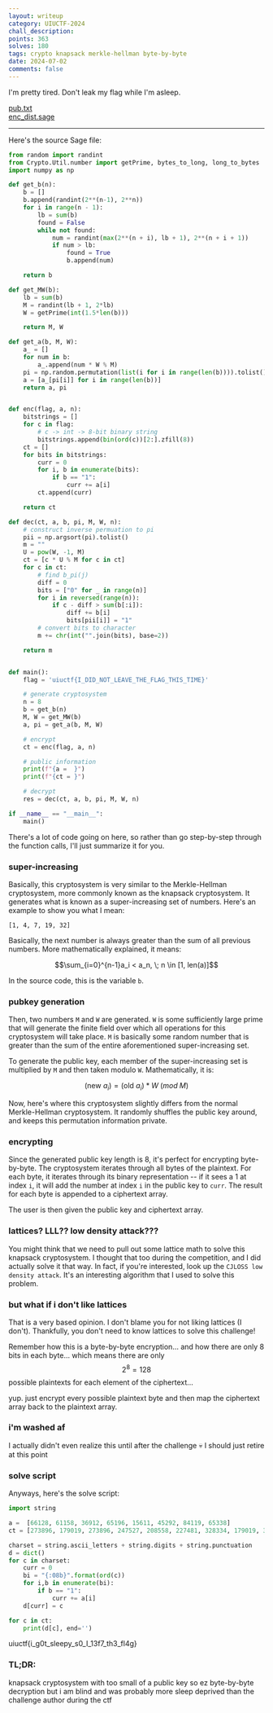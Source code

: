 ```yaml
---
layout: writeup
category: UIUCTF-2024
chall_description:
points: 363
solves: 180
tags: crypto knapsack merkle-hellman byte-by-byte
date: 2024-07-02
comments: false
---
```


<script
  src="https://cdn.mathjax.org/mathjax/latest/MathJax.js?config=TeX-AMS-MML_HTMLorMML"
  type="text/javascript">
</script>

I'm pretty tired. Don't leak my flag while I'm asleep.

[pub.txt](https://github.com/Nightxade/ctf-writeups/tree/master/assets/CTFs/UIUCTF-2024/nap-pub.txt)  
[enc_dist.sage](https://github.com/Nightxade/ctf-writeups/tree/master/assets/CTFs/UIUCTF-2024/nap-enc_dist.sage)  

---

Here's the source Sage file:  

```py
from random import randint
from Crypto.Util.number import getPrime, bytes_to_long, long_to_bytes
import numpy as np

def get_b(n):
    b = []
    b.append(randint(2**(n-1), 2**n))
    for i in range(n - 1):
        lb = sum(b)
        found = False
        while not found:
            num = randint(max(2**(n + i), lb + 1), 2**(n + i + 1))
            if num > lb:
                found = True
                b.append(num)

    return b

def get_MW(b):
    lb = sum(b)
    M = randint(lb + 1, 2*lb)
    W = getPrime(int(1.5*len(b)))

    return M, W

def get_a(b, M, W):
    a_ = []
    for num in b:
        a_.append(num * W % M)
    pi = np.random.permutation(list(i for i in range(len(b)))).tolist()
    a = [a_[pi[i]] for i in range(len(b))]
    return a, pi


def enc(flag, a, n):
    bitstrings = []
    for c in flag:
        # c -> int -> 8-bit binary string
        bitstrings.append(bin(ord(c))[2:].zfill(8))
    ct = []
    for bits in bitstrings:
        curr = 0
        for i, b in enumerate(bits):
            if b == "1":
                curr += a[i]
        ct.append(curr)

    return ct

def dec(ct, a, b, pi, M, W, n):
    # construct inverse permuation to pi
    pii = np.argsort(pi).tolist()
    m = ""
    U = pow(W, -1, M)
    ct = [c * U % M for c in ct]
    for c in ct:
        # find b_pi(j)
        diff = 0
        bits = ["0" for _ in range(n)]
        for i in reversed(range(n)):
            if c - diff > sum(b[:i]):
                diff += b[i]
                bits[pii[i]] = "1"
        # convert bits to character
        m += chr(int("".join(bits), base=2))

    return m


def main():
    flag = 'uiuctf{I_DID_NOT_LEAVE_THE_FLAG_THIS_TIME}'

    # generate cryptosystem
    n = 8
    b = get_b(n)
    M, W = get_MW(b)
    a, pi = get_a(b, M, W)

    # encrypt
    ct = enc(flag, a, n)

    # public information
    print(f"{a =  }")
    print(f"{ct = }")

    # decrypt
    res = dec(ct, a, b, pi, M, W, n)

if __name__ == "__main__":
    main()

```

There's a lot of code going on here, so rather than go step-by-step through the function calls, I'll just summarize it for you.  

### super-increasing  

Basically, this cryptosystem is very similar to the Merkle-Hellman cryptosystem, more commonly known as the knapsack cryptosystem. It generates what is known as a super-increasing set of numbers. Here's an example to show you what I mean:  

`[1, 4, 7, 19, 32]`  

Basically, the next number is always greater than the sum of all previous numbers. More mathematically explained, it means:  

$$\sum_{i=0}^{n-1}a_i < a_n, \; n \in [1, len(a)]$$  

In the source code, this is the variable `b`.  

### pubkey generation

Then, two numbers `M` and `W` are generated. `W` is some sufficiently large prime that will generate the finite field over which all operations for this cryptosystem will take place.  `M` is basically some random number that is greater than the sum of the entire aforementioned super-increasing set.  

To generate the public key, each member of the super-increasing set is multiplied by `M` and then taken modulo `W`. Mathematically, it is:  

$$(\text{new } a_i) = (\text{old } a_i) * W \; (mod \; M)$$  

Now, here's where this cryptosystem slightly differs from the normal Merkle-Hellman cryptosystem.  It randomly shuffles the public key around, and keeps this permutation information private.  

### encrypting

Since the generated public key length is 8, it's perfect for encrypting byte-by-byte. The cryptosystem iterates through all bytes of the plaintext. For each byte, it iterates through its binary representation -- if it sees a 1 at index `i`, it will add the number at index `i` in the public key to `curr`. The result for each byte is appended to a ciphertext array.  

The user is then given the public key and ciphertext array.  

### lattices? LLL?? low density attack???  

You might think that we need to pull out some lattice math to solve this knapsack cryptosystem. I thought that too during the competition, and I did actually solve it that way. In fact, if you're interested, look up the `CJLOSS low density attack`. It's an interesting algorithm that I used to solve this problem.  

### but what if i don't like lattices  

That is a very based opinion. I don't blame you for not liking lattices (I don't). Thankfully, you don't need to know lattices to solve this challenge!  

Remember how this is a byte-by-byte encryption...  and how there are only 8 bits in each byte... which means there are only $$2^8=128$$ possible plaintexts for each element of the ciphertext...  

yup. just encrypt every possible plaintext byte and then map the ciphertext array back to the plaintext array.  

### i'm washed af  

I actually didn't even realize this until after the challenge 💀 I should just retire at this point  

### solve script

Anyways, here's the solve script:  

```py
import string

a =  [66128, 61158, 36912, 65196, 15611, 45292, 84119, 65338]
ct = [273896, 179019, 273896, 247527, 208558, 227481, 328334, 179019, 336714, 292819, 102108, 208558, 336714, 312723, 158973, 208700, 208700, 163266, 244215, 336714, 312723, 102108, 336714, 142107, 336714, 167446, 251565, 227481, 296857, 336714, 208558, 113681, 251565, 336714, 227481, 158973, 147400, 292819, 289507]

charset = string.ascii_letters + string.digits + string.punctuation
d = dict()
for c in charset:
    curr = 0
    bi = "{:08b}".format(ord(c))
    for i,b in enumerate(bi):
        if b == "1":
            curr += a[i]
    d[curr] = c

for c in ct:
    print(d[c], end='')
```

  uiuctf{i_g0t_sleepy_s0_I_13f7_th3_fl4g}

### TL;DR:
knapsack cryptosystem with too small of a public key so ez byte-by-byte decryption but i am blind and was probably more sleep deprived than the challenge author during the ctf